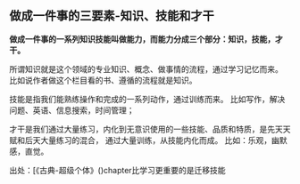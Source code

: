 ## 做成一件事的三要素-知识、技能和才干

**做成一件事的一系列知识技能叫做能力，而能力分成三个部分：知识，技能，才干。**

所谓知识就是这个领域的专业知识、概念、做事情的流程，通过学习记忆而来。 比如说作者做这个栏目看的书、遵循的流程就是知识。

技能是指我们能熟练操作和完成的一系列动作，通过训练而来。 比如写作，解决问题、英语、信息搜索，时间管理；

才干是我们通过大量练习，内化到无意识使用的一些技能、品质和特质，是先天天赋和后天大量练习的混合，
通过大量训练，从技能内化而成。 比如：乐观，幽默感，直觉。

出处：[《古典-超级个体》()chapter比学习更重要的是迁移技能
